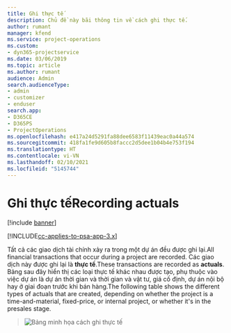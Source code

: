 ```yaml
---
title: Ghi thực tế
description: Chủ đề này bãi thông tin về cách ghi thực tế.
author: rumant
manager: kfend
ms.service: project-operations
ms.custom:
- dyn365-projectservice
ms.date: 03/06/2019
ms.topic: article
ms.author: rumant
audience: Admin
search.audienceType:
- admin
- customizer
- enduser
search.app:
- D365CE
- D365PS
- ProjectOperations
ms.openlocfilehash: e417a24d5291fa88dee6583f11439eac0a44a574
ms.sourcegitcommit: 418fa1fe9d605b8faccc2d5dee1b04b4e753f194
ms.translationtype: HT
ms.contentlocale: vi-VN
ms.lasthandoff: 02/10/2021
ms.locfileid: "5145744"
---
```

# <a name="recording-actuals"></a><span data-ttu-id="9d389-103">Ghi thực tế</span><span class="sxs-lookup"><span data-stu-id="9d389-103">Recording actuals</span></span> 

[!include [banner](../includes/psa-now-project-operations.md)]

[!INCLUDE[cc-applies-to-psa-app-3.x](../includes/cc-applies-to-psa-app-3x.md)]

<span data-ttu-id="9d389-104">Tất cả các giao dịch tài chính xảy ra trong một dự án đều được ghi lại.</span><span class="sxs-lookup"><span data-stu-id="9d389-104">All financial transactions that occur during a project are recorded.</span></span> <span data-ttu-id="9d389-105">Các giao dịch này được ghi lại là **thực tế**.</span><span class="sxs-lookup"><span data-stu-id="9d389-105">These transactions are recorded as **actuals**.</span></span> <span data-ttu-id="9d389-106">Bảng sau đây hiển thị các loại thực tế khác nhau được tạo, phụ thuộc vào việc dự án là dự án thời gian và thời gian và vật tư, giá cố định, dự án nội bộ hay ở giai đoạn trước khi bán hàng.</span><span class="sxs-lookup"><span data-stu-id="9d389-106">The following table shows the different types of actuals that are created, depending on whether the project is a time-and-material, fixed-price, or internal project, or whether it's in the presales stage.</span></span>

> ![Bảng minh họa cách ghi thực tế](media/advanced-table2.png)
